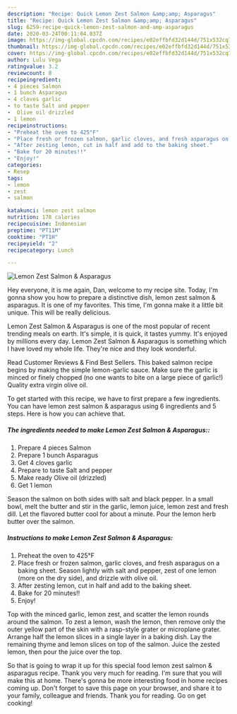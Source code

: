 ```yaml
---
description: "Recipe: Quick Lemon Zest Salmon &amp;amp; Asparagus"
title: "Recipe: Quick Lemon Zest Salmon &amp;amp; Asparagus"
slug: 6259-recipe-quick-lemon-zest-salmon-and-amp-asparagus
date: 2020-03-24T00:11:04.037Z
image: https://img-global.cpcdn.com/recipes/e02effbfd32d144d/751x532cq70/lemon-zest-salmon-asparagus-recipe-main-photo.jpg
thumbnail: https://img-global.cpcdn.com/recipes/e02effbfd32d144d/751x532cq70/lemon-zest-salmon-asparagus-recipe-main-photo.jpg
cover: https://img-global.cpcdn.com/recipes/e02effbfd32d144d/751x532cq70/lemon-zest-salmon-asparagus-recipe-main-photo.jpg
author: Lulu Vega
ratingvalue: 3.2
reviewcount: 8
recipeingredient:
- 4 pieces Salmon
- 1 bunch Asparagus
- 4 cloves garlic
- to taste Salt and pepper
-  Olive oil drizzled
- 1 lemon
recipeinstructions:
- "Preheat the oven to 425°F"
- "Place fresh or frozen salmon, garlic cloves, and fresh asparagus on a baking sheet. Season lightly with salt and pepper, zest of one lemon (more on the dry side), and drizzle with olive oil."
- "After zesting lemon, cut in half and add to the baking sheet."
- "Bake for 20 minutes!!"
- "Enjoy!"
categories:
- Resep
tags:
- lemon
- zest
- salmon

katakunci: lemon zest salmon
nutrition: 178 calories
recipecuisine: Indonesian
preptime: "PT11M"
cooktime: "PT1H"
recipeyield: "2"
recipecategory: Lunch

---
```



![Lemon Zest Salmon &amp; Asparagus](https://img-global.cpcdn.com/recipes/e02effbfd32d144d/751x532cq70/lemon-zest-salmon-asparagus-recipe-main-photo.jpg)

Hey everyone, it is me again, Dan, welcome to my recipe site. Today, I'm gonna show you how to prepare a distinctive dish, lemon zest salmon &amp; asparagus. It is one of my favorites. This time, I'm gonna make it a little bit unique. This will be really delicious.

Lemon Zest Salmon &amp; Asparagus is one of the most popular of recent trending meals on earth. It's simple, it is quick, it tastes yummy. It's enjoyed by millions every day. Lemon Zest Salmon &amp; Asparagus is something which I have loved my whole life. They're nice and they look wonderful.

Read Customer Reviews &amp; Find Best Sellers. This baked salmon recipe begins by making the simple lemon-garlic sauce. Make sure the garlic is minced or finely chopped (no one wants to bite on a large piece of garlic!) Quality extra virgin olive oil.


To get started with this recipe, we have to first prepare a few ingredients. You can have lemon zest salmon &amp; asparagus using 6 ingredients and 5 steps. Here is how you can achieve that.

##### The ingredients needed to make Lemon Zest Salmon &amp; Asparagus::

1. Prepare 4 pieces Salmon
1. Prepare 1 bunch Asparagus
1. Get 4 cloves garlic
1. Prepare to taste Salt and pepper
1. Make ready  Olive oil (drizzled)
1. Get 1 lemon


Season the salmon on both sides with salt and black pepper. In a small bowl, melt the butter and stir in the garlic, lemon juice, lemon zest and fresh dill. Let the flavored butter cool for about a minute. Pour the lemon herb butter over the salmon. 

##### Instructions to make Lemon Zest Salmon &amp; Asparagus:

1. Preheat the oven to 425°F
1. Place fresh or frozen salmon, garlic cloves, and fresh asparagus on a baking sheet. Season lightly with salt and pepper, zest of one lemon (more on the dry side), and drizzle with olive oil.
1. After zesting lemon, cut in half and add to the baking sheet.
1. Bake for 20 minutes!!
1. Enjoy!


Top with the minced garlic, lemon zest, and scatter the lemon rounds around the salmon. To zest a lemon, wash the lemon, then remove only the outer yellow part of the skin with a rasp-style grater or microplane grater. Arrange half the lemon slices in a single layer in a baking dish. Lay the remaining thyme and lemon slices on top of the salmon. Juice the zested lemon, then pour the juice over the top. 

So that is going to wrap it up for this special food lemon zest salmon &amp; asparagus recipe. Thank you very much for reading. I'm sure that you will make this at home. There's gonna be more interesting food in home recipes coming up. Don't forget to save this page on your browser, and share it to your family, colleague and friends. Thank you for reading. Go on get cooking!
